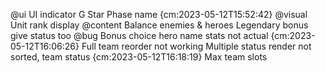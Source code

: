 
@ui UI indicator
    G
    Star
    Phase name {cm:2023-05-12T15:52:42}
@visual Unit rank display
@content
    Balance enemies & heroes
    Legendary bonus give status too
@bug
    Bonus choice hero name stats not actual {cm:2023-05-12T16:06:26}
    Full team reorder not working
    Multiple status render not sorted, team status {cm:2023-05-12T16:18:19}
    Max team slots